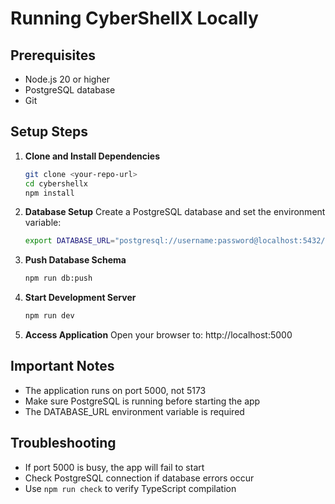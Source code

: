# Running CyberShellX Locally

## Prerequisites
- Node.js 20 or higher
- PostgreSQL database
- Git

## Setup Steps

1. **Clone and Install Dependencies**
   ```bash
   git clone <your-repo-url>
   cd cybershellx
   npm install
   ```

2. **Database Setup**
   Create a PostgreSQL database and set the environment variable:
   ```bash
   export DATABASE_URL="postgresql://username:password@localhost:5432/cybershellx"
   ```

3. **Push Database Schema**
   ```bash
   npm run db:push
   ```

4. **Start Development Server**
   ```bash
   npm run dev
   ```

5. **Access Application**
   Open your browser to: http://localhost:5000

## Important Notes
- The application runs on port 5000, not 5173
- Make sure PostgreSQL is running before starting the app
- The DATABASE_URL environment variable is required

## Troubleshooting
- If port 5000 is busy, the app will fail to start
- Check PostgreSQL connection if database errors occur
- Use `npm run check` to verify TypeScript compilation